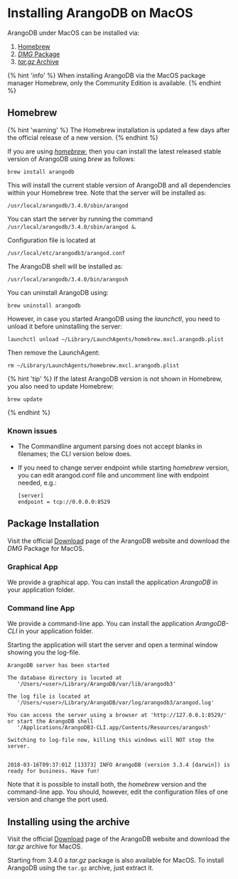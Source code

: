 Installing ArangoDB on MacOS
============================

ArangoDB under MacOS can be installed via:

1. [Homebrew](#homebrew)
2. [_DMG_ Package](#package-installation)
3. [_tar.gz_ Archive](#installing-using-the-archive)

{% hint 'info' %}
When installing ArangoDB via the MacOS package manager Homebrew,
only the Community Edition is available.
{% endhint %}

Homebrew
--------

{% hint 'warning' %}
The Homebrew installation is updated a few days after the
official release of a new version.
{% endhint %}

If you are using [_homebrew_](http://brew.sh/),
then you can install the latest released stable version of ArangoDB using *brew* as follows:

    brew install arangodb

This will install the current stable version of ArangoDB and all
dependencies within your Homebrew tree. Note that the server will be
installed as:

    /usr/local/arangodb/3.4.0/sbin/arangod

You can start the server by running the command `/usr/local/arangodb/3.4.0/sbin/arangod &`.

Configuration file is located at

    /usr/local/etc/arangodb3/arangod.conf

The ArangoDB shell will be installed as:

    /usr/local/arangodb/3.4.0/bin/arangosh

You can uninstall ArangoDB using:

    brew uninstall arangodb

However, in case you started ArangoDB using the _launchctl_, you
need to unload it before uninstalling the server:

    launchctl unload ~/Library/LaunchAgents/homebrew.mxcl.arangodb.plist

Then remove the LaunchAgent:

    rm ~/Library/LaunchAgents/homebrew.mxcl.arangodb.plist

{% hint 'tip' %}
If the latest ArangoDB version is not shown in Homebrew, you
also need to update Homebrew:

    brew update
{% endhint %}

### Known issues

- The Commandline argument parsing does not accept blanks in filenames; the CLI version below does.
- If you need to change server endpoint while starting _homebrew_ version, you can edit arangod.conf 
  file and uncomment line with endpoint needed, e.g.:
      
      [server]
      endpoint = tcp://0.0.0.0:8529

Package Installation
--------------------

Visit the official [Download](https://www.arangodb.com/download) page of the
ArangoDB website and download the *DMG* Package for MacOS.

### Graphical App

We provide a graphical app. You can install the application *ArangoDB* in
your application folder.

### Command line App

We provide a command-line app. You can install the application *ArangoDB-CLI*
in your application folder.

Starting the application will start the server and open a terminal window
showing you the log-file.

    ArangoDB server has been started

    The database directory is located at
       '/Users/<user>/Library/ArangoDB/var/lib/arangodb3'

    The log file is located at
       '/Users/<user>/Library/ArangoDB/var/log/arangodb3/arangod.log'

    You can access the server using a browser at 'http://127.0.0.1:8529/'
    or start the ArangoDB shell
       '/Applications/ArangoDB3-CLI.app/Contents/Resources/arangosh'

    Switching to log-file now, killing this windows will NOT stop the server.


    2018-03-16T09:37:01Z [13373] INFO ArangoDB (version 3.3.4 [darwin]) is ready for business. Have fun!

Note that it is possible to install both, the _homebrew_ version and the command-line
app. You should, however, edit the configuration files of one version and change
the port used.

Installing using the archive
----------------------------

Visit the official [Download](https://www.arangodb.com/download) page of the ArangoDB
website and download the _tar.gz_ archive for MacOS.

Starting from 3.4.0 a _tar.gz_ package is also available for MacOS. To install ArangoDB
using the `tar.gz` archive, just extract it.
